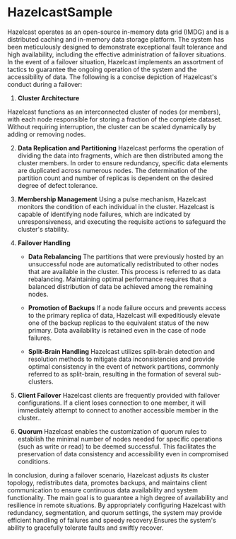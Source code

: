 # HazelcastSample

Hazelcast operates as an open-source in-memory data grid (IMDG) and is a distributed caching and in-memory data storage platform. The system has been meticulously designed to demonstrate exceptional fault tolerance and high availability, including the effective administration of failover situations. In the event of a failover situation, Hazelcast implements an assortment of tactics to guarantee the ongoing operation of the system and the accessibility of data. The following is a concise depiction of Hazelcast's conduct during a failover:

1. **Cluster Architecture**

Hazelcast functions as an interconnected cluster of nodes (or members), with each node responsible for storing a fraction of the complete dataset. Without requiring interruption, the cluster can be scaled dynamically by adding or removing nodes.

2. **Data Replication and Partitioning**
Hazelcast performs the operation of dividing the data into fragments, which are then distributed among the cluster members. In order to ensure redundancy, specific data elements are duplicated across numerous nodes. The determination of the partition count and number of replicas is dependent on the desired degree of defect tolerance.

3. **Membership Management**
Using a pulse mechanism, Hazelcast monitors the condition of each individual in the cluster. Hazelcast is capable of identifying node failures, which are indicated by unresponsiveness, and executing the requisite actions to safeguard the cluster's stability.

4. **Failover Handling**
   - **Data Rebalancing**
The partitions that were previously hosted by an unsuccessful node are automatically redistributed to other nodes that are available in the cluster. This process is referred to as data rebalancing. Maintaining optimal performance requires that a balanced distribution of data be achieved among the remaining nodes.
   
   - **Promotion of Backups**
If a node failure occurs and prevents access to the primary replica of data, Hazelcast will expeditiously elevate one of the backup replicas to the equivalent status of the new primary. Data availability is retained even in the case of node failures.
   
   - **Split-Brain Handling**
Hazelcast utilizes split-brain detection and resolution methods to mitigate data inconsistencies and provide optimal consistency in the event of network partitions, commonly referred to as split-brain, resulting in the formation of several sub-clusters.

5. **Client Failover**
Hazelcast clients are frequently provided with failover configurations. If a client loses connection to one member, it will immediately attempt to connect to another accessible member in the cluster..

6. **Quorum**
Hazelcast enables the customization of quorum rules to establish the minimal number of nodes needed for specific operations (such as write or read) to be deemed successful. This facilitates the preservation of data consistency and accessibility even in compromised conditions.

In conclusion, during a failover scenario, Hazelcast adjusts its cluster topology, redistributes data, promotes backups, and maintains client communication to ensure continuous data availability and system functionality. The main goal is to guarantee a high degree of availability and resilience in remote situations. By appropriately configuring Hazelcast with redundancy, segmentation, and quorum settings, the system may provide efficient handling of failures and speedy recovery.Ensures the system's ability to gracefully tolerate faults and swiftly recover.
